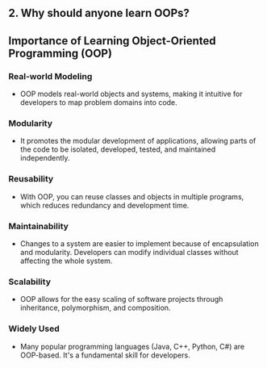 ## 2. Why should anyone learn OOPs?

## Importance of Learning Object-Oriented Programming (OOP)

### Real-world Modeling

- OOP models real-world objects and systems, making it intuitive for developers to map problem domains into code.

### Modularity

- It promotes the modular development of applications, allowing parts of the code to be isolated, developed, tested, and maintained independently.

### Reusability

- With OOP, you can reuse classes and objects in multiple programs, which reduces redundancy and development time.

### Maintainability

- Changes to a system are easier to implement because of encapsulation and modularity. Developers can modify individual classes without affecting the whole system.

### Scalability

- OOP allows for the easy scaling of software projects through inheritance, polymorphism, and composition.

### Widely Used

- Many popular programming languages (Java, C++, Python, C#) are OOP-based. It's a fundamental skill for developers.
